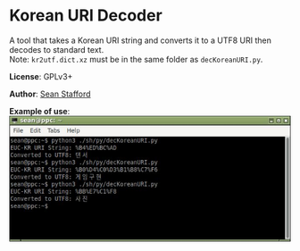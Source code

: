 # Korean URI Decoder
A tool that takes a Korean URI string and converts it to a UTF8 URI then decodes
 to standard text.<br/>
Note: `kr2utf.dict.xz` must be in the same folder as `decKoreanURI.py`.

__License__: GPLv3+

__Author__: [Sean Stafford](http://github.com/PyroSamurai)

__Example of use__:<br/>
![Usage Example Image](decKoreanURI_ex.jpg)
